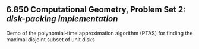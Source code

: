 ## **6.850 Computational Geometry**, Problem Set 2: *disk-packing implementation*
Demo of the polynomial-time approximation algorithm (PTAS) for finding the maximal disjoint subset of unit disks
